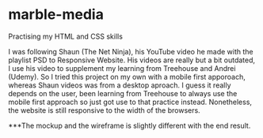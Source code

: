 # marble-media
Practising my HTML and CSS skills 

I was following Shaun (The Net Ninja), his YouTube video he made with the playlist PSD to Responsive Website. 
His videos are really but a bit outdated, I use his video to supplement my learning from Treehouse and Andrei (Udemy).
So I tried this project on my own with a mobile first apporoach, whereas Shaun videos was from a desktop aproach. I guess it really depends on the user, been learning from Treehouse to always use the mobile first approach so just got use to that practice instead. 
Nonetheless, the website is still responsive to the width of the browsers. 

***The mockup and the wireframe is slightly different with the end result. 

